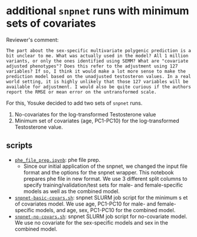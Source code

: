# additional `snpnet` runs with minimum sets of covariates

Reviewer's comment:

```{text}
The part about the sex-specific multivariate polygenic prediction is a bit unclear to me. What was actually used in the model? All 1 million variants, or only the ones identified using SEMM? What are "covariate adjusted phenotypes"? Does this refer to the adjustment using 127 variables? If so, I think it would make a lot more sense to make the prediction model based on the unadjusted testosteron values. In a real world setting, it is highly unlikely that those 127 variables will be available for adjustment. I would also be quite curious if the authors report the RMSE or mean error on the untransformed scale.
```

For this, Yosuke decided to add two sets of `snpnet` runs.

1. No-covariates for the log-transformed Testosterone value
2. Minimum set of covariates (age, PC1-PC10) for the log-transformed Testosterone value.

## scripts

- [`phe_file_prep.ipynb`](phe_file_prep.ipynb): phe file prep.
  - Since our initial application of the snpnet, we changed the input file format and the options for the snpnet wrapper. This notebook prepares phe file in new format. We use 3 different split columns to specify training/validation/test sets for male- and female-specific models as well as the combined model.
- [`snpnet-basic-covars.sh`](snpnet-basic-covars.sh): snpnet SLURM job script for the minimum s et of covariates model. We use age, PC1-PC10 for male- and female-specific models, and age, sex, PC1-PC10 for the combined model.
- [`snpnet-no-covars.sh`](snpnet-no-covars.sh): snpnet SLURM job script for no-covariate model. We use no covariate for the sex-specific models and sex in the combined model.

